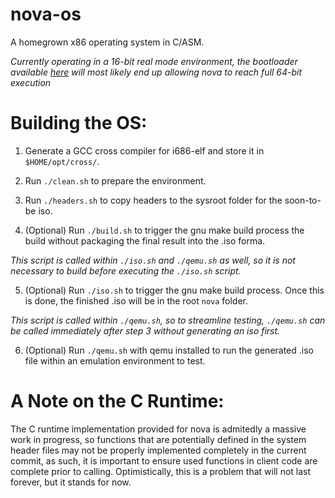 # nova-os
A homegrown x86 operating system in C/ASM.

*Currently operating in a 16-bit real mode environment, the bootloader available [here](https://github.com/CarsonAurum/x86_64-bootloader) will most likely
end up allowing nova to reach full 64-bit execution*

# Building the OS:

  1. Generate a GCC cross compiler for i686-elf and store it in `$HOME/opt/cross/`.

  2. Run `./clean.sh` to prepare the environment.

  3. Run `./headers.sh` to copy headers to the sysroot folder for the soon-to-be iso.

  4. (Optional) Run `./build.sh` to trigger the gnu make build process the build without packaging the final result into the .iso forma.

  *This script is called within `./iso.sh` and `./qemu.sh` as well, so it is not necessary to build before executing the `./iso.sh` script.*

  5. (Optional) Run `./iso.sh` to trigger the gnu make build process. Once this is done, the finished .iso will be in the root `nova` folder.

  *This script is called within `./qemu.sh`, so to streamline testing, `./qemu.sh` can be called immediately after step 3 without generating an iso first.*

  6. (Optional) Run `./qemu.sh` with qemu installed to run the generated .iso file within an emulation environment to test.
  
  
  # A Note on the C Runtime:
 
 The C runtime implementation provided for nova is admitedly a massive work in progress, so functions that are potentially defined in the system header 
 files may not be properly implemented completely in the current commit, as such, it is important to ensure used functions in client code are complete 
 prior to calling. Optimistically, this is a problem that will not last forever, but it stands for now.
